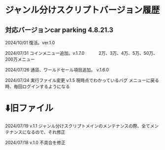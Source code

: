 # ジャンル分けスクリプトバージョン履歴
## 対応バージョンcar parking 4.8.21.3

2024/10/01
復活。ver.1.0

2024/07/31 コインメニュー追加。v.1.7.0
　　　2万、3万、4万、5万、50万、200万メニュー

2024/07/26 通貨、ワールドセール項目追加。 v.1.6.0

2024/07/24 実行ファイル変更 v.1.5
現時点でわかっているバグ
メニューに戻る時、毎回ログインするようになる



# ⬇️旧ファイル

2024/07/19 v.1.1
ジャンル分けスクリプトメインのメンテナンスの際、全てメンテナンスになるので、それ修正

2024/07/18 v.1.0
不具合を修正
